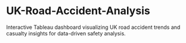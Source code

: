 # UK-Road-Accident-Analysis
Interactive Tableau dashboard visualizing UK road accident trends and casualty insights for data-driven safety analysis.
